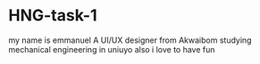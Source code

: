 # HNG-task-1
my name is emmanuel 
A UI/UX designer from Akwaibom
studying mechanical engineering in uniuyo
also i love to have fun
